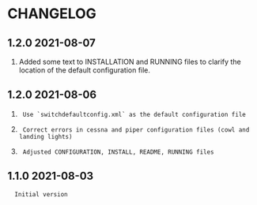 # CHANGELOG

## 1.2.0 2021-08-07

1.	Added some text to INSTALLATION and RUNNING files to clarify the location of the default configuration file.

## 1.2.0 2021-08-06 

1.      Use `switchdefaultconfig.xml` as the default configuration file
2.      Correct errors in cessna and piper configuration files (cowl and landing lights)
3.      Adjusted CONFIGURATION, INSTALL, README, RUNNING files


## 1.1.0 2021-08-03
      Initial version
